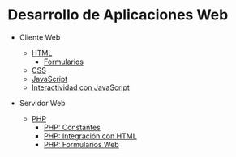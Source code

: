 Desarrollo de Aplicaciones Web
=======================================

- Cliente Web
  - [HTML](../Lenguajes/HTML/index.md)
    - [Formularios](../Lenguajes/HTML/Formularios.md)
  - [CSS](../Lenguajes/CSS/index.md)
  - [JavaScript](../Lenguajes/JS/index.md)
  - [Interactividad con JavaScript](../Lenguajes/JS/Interactivity.md)

- Servidor Web
  - [PHP](../Lenguajes/PHP/index.md)
    - [PHP: Constantes](../Lenguajes/PHP/Constantes.md)
    - [PHP: Integración con HTML](../Lenguajes/PHP/IntegracionHTML.md)
    - [PHP: Formularios Web](../Lenguajes/PHP/FormulariosWeb.md)